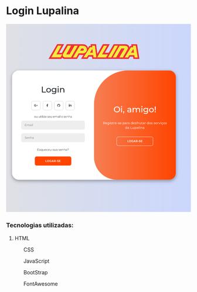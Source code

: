 <H1>Login Lupalina</H1>
<img src="./Screenshot_20240801-192034.png" />
<h3>Tecnologias utilizadas: </h3>
<ol>
  <li>HTML</li>
  <ol>CSS</ol>
  <ol>JavaScript</ol>
  <ol>BootStrap</ol>
  <ol>FontAwesome</ol>
</ol>

